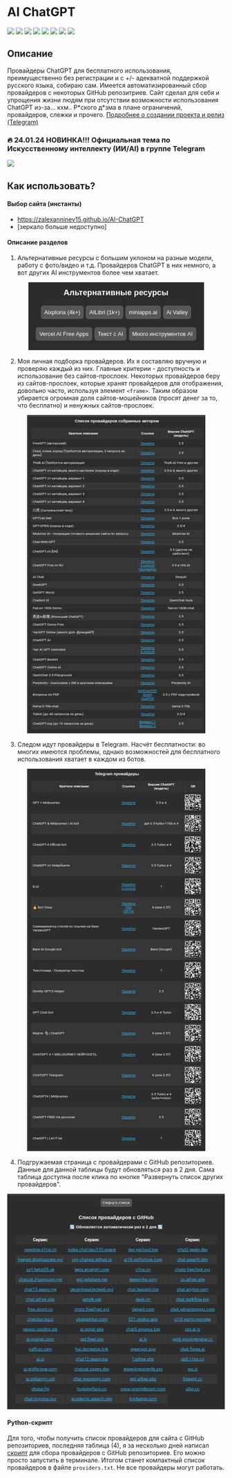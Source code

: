 # AI ChatGPT

[![](https://img.shields.io/github/last-commit/Zalexanninev15/ai-for-all.svg)](https://github.com/Zalexanninev15/ai-for-all/commits/main)
[![](https://img.shields.io/github/stars/Zalexanninev15/ai-for-all.svg)](https://github.com/Zalexanninev15/ai-for-all/stargazers)
[![](https://img.shields.io/github/forks/Zalexanninev15/ai-for-all.svg)](https://github.com/Zalexanninev15/ai-for-all/network/members)
[![](https://img.shields.io/github/issues/Zalexanninev15/ai-for-all.svg)](https://github.com/Zalexanninev15/ai-for-all/issues?q=is%3Aopen+is%3Aissue)
[![](https://img.shields.io/github/issues-closed/Zalexanninev15/ai-for-all.svg)](https://github.com/Zalexanninev15/ai-for-all/issues?q=is%3Aissue+is%3Aclosed)
[![](https://img.shields.io/badge/Topic_in_Telegram_group-26A5E4.svg?logo=telegram)](https://t.me/z15_community/17)
[![](https://img.shields.io/badge/license-GPLv3-ligthgreen.svg)](LICENSE)
[![](https://img.shields.io/badge/Donate-FFDD00.svg?logo=buymeacoffee&logoColor=black)](https://teletype.in/@zalexanninev15/donate)

## Описание

Провайдеры ChatGPT для бесплатного использования, преимущественно без регистрации и с +/- адекватной поддержкой русского языка, собираю сам. Имеется автоматизированный сбор провайдеров с некоторых GitHub репозитриев. Сайт сделал для себя и упрощения жизни людям при отсутствии возможности использования ChatGPT из-за... кхм.. Р\*ского д\*зма в плане ограничений, провайдеров, слежки и прочего. [Подробнее о создании проекта и релиз (Telegram)](https://t.me/Zalexanninev15_News/1172)

### 🔥 24.01.24 НОВИНКА!!! Официальная тема по Искусственному интеллекту (ИИ/AI) в группе Telegram
[![](https://img.shields.io/badge/Вступить-26A5E4.svg?logo=telegram)](https://t.me/z15_community/17)

## Как использовать?

#### Выбор сайта (инстанты)

- https://zalexanninev15.github.io/AI-ChatGPT
- [зеркало больше недоступно]

#### Описание разделов

1. Альтернативные ресурсы с большим уклоном на разные модели, работу с фото/видео и т.д.
   Провайдеров ChatGPT в них немного, а вот других AI инструментов более чем хватает.

<p align="center">
  <img src="/assets/1.png">
</p>

2. Моя личная подборка провайдеров.
   Их я составляю вручную и проверяю каждый из них. Главные критерии - доступность и использование без сайтов-прослоек. Некоторых провайдеров беру из сайтов-прослоек, которые хранят провайдеров для отображения, довольно часто, используя элемент ``<frame>``. Таким образом убирается огромная доля сайтов-мошейников (просят денег за то, что бесплатно) и ненужных сайтов-прослоек.

<p align="center">
  <img src="/assets/2.png">
</p>

3. Следом идут провайдеры в Telegram. Насчёт бесплатности: во многих имеются проблемы, однако возможностей для бесплатного использования хватает в каждом из ботов.

<p align="center">
  <img src="/assets/3.png">
</p>

4. Подгружаемая страница с провайдерами с GitHub репозиториев.
   Данные для данной таблицы будут обновляться раз в 2 дня. Сама таблица доступна после клика по кнопке "Развернуть список других провайдеров".

<p align="center">
  <img src="/assets/4.png">
</p>

#### Python-скрипт

Для того, чтобы получить список провайдеров для сайта с GitHub репозиториев, последняя таблица (4), я за несколько дней написал [скрипт](https://github.com/Zalexanninev15/AI-ChatGPT/blob/main/get_providers.py) для сбора провайдеров с GitHub репозиториев. Его можно просто запустить в терминале. Итогом станет компактный список провайдеров в файле `providers.txt`. Не все провайдеры могут работать.
